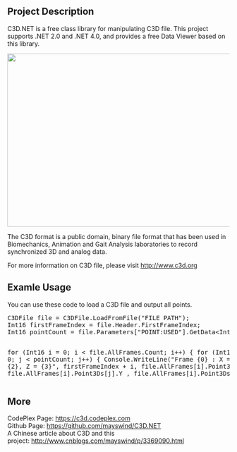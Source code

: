 <h2><strong>Project Description</strong></h2>
<p>C3D.NET is a free class library for manipulating C3D file. This project supports .NET 2.0 and .NET 4.0, and provides a free Data Viewer based on this library.</p>
<p><img src="http://download-codeplex.sec.s-msft.com/Download?ProjectName=c3d&DownloadId=746151" alt="" width="643" height="393" /></p>
<p>The C3D format is a public domain, binary file format that has been used in Biomechanics, Animation and Gait Analysis laboratories to record synchronized 3D and analog data.</p>
<p>For more information on C3D file, please visit <a href="http://www.c3d.org" target="_blank"> http://www.c3d.org</a></p>
<h2><strong>Examle Usage</strong></h2>
<p>You can use these code to load a C3D file and output all points.</p>
<pre>C3DFile file = C3DFile.LoadFromFile("FILE PATH");
Int16 firstFrameIndex = file.Header.FirstFrameIndex;
Int16 pointCount = file.Parameters["POINT:USED"].GetData&lt;Int16&gt;();

for (Int16 i = 0; i &lt; file.AllFrames.Count; i++)
{
    for (Int16 j = 0; j &lt; pointCount; j++)
    {
        Console.WriteLine("Frame {0} : X = {1}, Y = {2}, Z = {3}",
            firstFrameIndex + i,
            file.AllFrames[i].Point3Ds[j].X,
            file.AllFrames[i].Point3Ds[j].Y ,
            file.AllFrames[i].Point3Ds[j].Z);
    }
}
</pre>
<h2><strong>More</strong></h2>
<p>CodePlex Page:&nbsp;<a href="https://c3d.codeplex.com" target="_blank">https://c3d.codeplex.com</a><br />
Github Page:&nbsp;<a href="https://github.com/mayswind/C3D.NET" target="_blank">https://github.com/mayswind/C3D.NET</a><br />
A Chinese article about C3D and this project:&nbsp;<a href="http://www.cnblogs.com/mayswind/p/3369090.html" target="_blank">http://www.cnblogs.com/mayswind/p/3369090.html</a></p>
